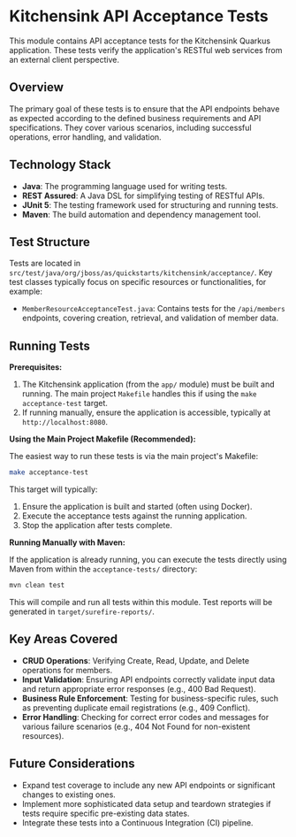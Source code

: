 # Kitchensink API Acceptance Tests

This module contains API acceptance tests for the Kitchensink Quarkus application. These tests verify the application's RESTful web services from an external client perspective.

## Overview

The primary goal of these tests is to ensure that the API endpoints behave as expected according to the defined business requirements and API specifications. They cover various scenarios, including successful operations, error handling, and validation.

## Technology Stack

*   **Java**: The programming language used for writing tests.
*   **REST Assured**: A Java DSL for simplifying testing of RESTful APIs.
*   **JUnit 5**: The testing framework used for structuring and running tests.
*   **Maven**: The build automation and dependency management tool.

## Test Structure

Tests are located in `src/test/java/org/jboss/as/quickstarts/kitchensink/acceptance/`. Key test classes typically focus on specific resources or functionalities, for example:

*   `MemberResourceAcceptanceTest.java`: Contains tests for the `/api/members` endpoints, covering creation, retrieval, and validation of member data.

## Running Tests

**Prerequisites:**

1.  The Kitchensink application (from the `app/` module) must be built and running. The main project `Makefile` handles this if using the `make acceptance-test` target.
2.  If running manually, ensure the application is accessible, typically at `http://localhost:8080`.

**Using the Main Project Makefile (Recommended):**

The easiest way to run these tests is via the main project's Makefile:

```bash
make acceptance-test
```
This target will typically:
1. Ensure the application is built and started (often using Docker).
2. Execute the acceptance tests against the running application.
3. Stop the application after tests complete.

**Running Manually with Maven:**

If the application is already running, you can execute the tests directly using Maven from within the `acceptance-tests/` directory:

```bash
mvn clean test
```

This will compile and run all tests within this module. Test reports will be generated in `target/surefire-reports/`.

## Key Areas Covered

*   **CRUD Operations**: Verifying Create, Read, Update, and Delete operations for members.
*   **Input Validation**: Ensuring API endpoints correctly validate input data and return appropriate error responses (e.g., 400 Bad Request).
*   **Business Rule Enforcement**: Testing for business-specific rules, such as preventing duplicate email registrations (e.g., 409 Conflict).
*   **Error Handling**: Checking for correct error codes and messages for various failure scenarios (e.g., 404 Not Found for non-existent resources).

## Future Considerations

*   Expand test coverage to include any new API endpoints or significant changes to existing ones.
*   Implement more sophisticated data setup and teardown strategies if tests require specific pre-existing data states.
*   Integrate these tests into a Continuous Integration (CI) pipeline. 